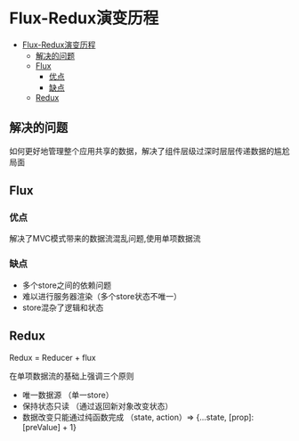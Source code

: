 # Flux-Redux演变历程

<!-- TOC -->

- [Flux-Redux演变历程](#flux-redux演变历程)
  - [解决的问题](#解决的问题)
  - [Flux](#flux)
    - [优点](#优点)
    - [缺点](#缺点)
  - [Redux](#redux)

<!-- /TOC -->

## 解决的问题

如何更好地管理整个应用共享的数据，解决了组件层级过深时层层传递数据的尴尬局面

## Flux

### 优点

解决了MVC模式带来的数据流混乱问题,使用单项数据流

### 缺点

- 多个store之间的依赖问题
- 难以进行服务器渲染（多个store状态不唯一）
- store混杂了逻辑和状态

## Redux

Redux = Reducer + flux

在单项数据流的基础上强调三个原则

- 唯一数据源 （单一store）
- 保持状态只读 （通过返回新对象改变状态）
- 数据改变只能通过纯函数完成 （state, action）=> {...state, [prop]: [preValue] + 1}
